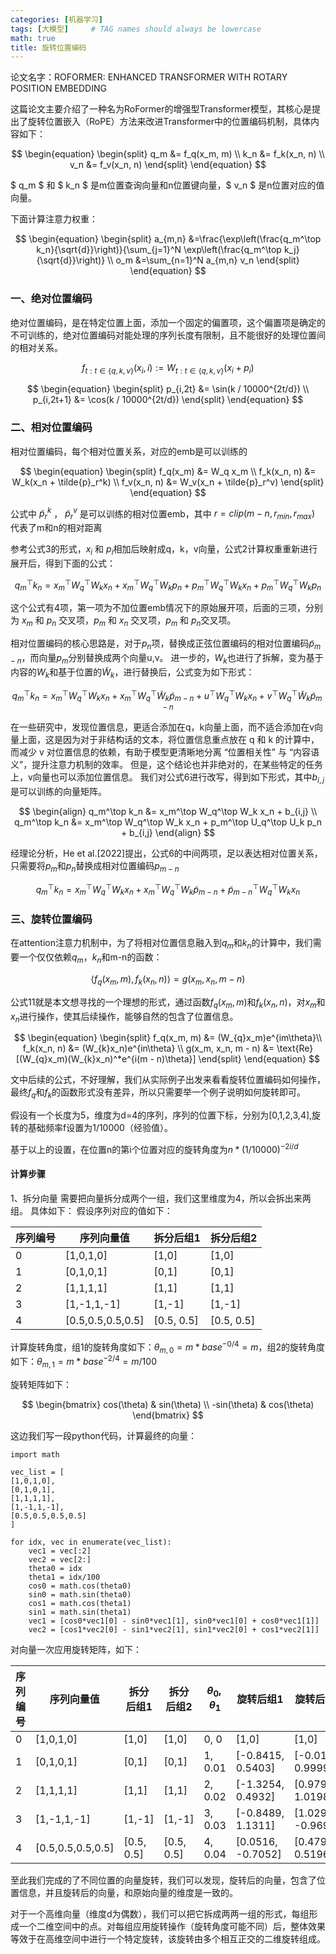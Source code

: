 ```yaml
---
categories: [机器学习]
tags: [大模型]     # TAG names should always be lowercase
math: true
title: 旋转位置编码
---
```


论文名字：ROFORMER: ENHANCED TRANSFORMER WITH ROTARY POSITION EMBEDDING

这篇论文主要介绍了一种名为RoFormer的增强型Transformer模型，其核心是提出了旋转位置嵌入（RoPE）方法来改进Transformer中的位置编码机制，具体内容如下：

$$
\begin{equation}
\begin{split}
q_m &= f_q(x_m, m) \\
k_n &= f_k(x_n, n)  \\
v_n &= f_v(x_n, n) 
\end{split}
\end{equation}
$$

$ q_m $ 和 $ k_n $ 是m位置查询向量和n位置键向量，$ v_n $ 是n位置对应的值向量。

下面计算注意力权重：

$$
\begin{equation}
\begin{split}
a_{m,n} &=\frac{\exp\left(\frac{q_m^\top k_n}{\sqrt{d}}\right)}{\sum_{j=1}^N \exp\left(\frac{q_m^\top k_j}{\sqrt{d}}\right)} \\
o_m &=\sum_{n=1}^N a_{m,n} v_n
\end{split}
\end{equation}
$$

### 一、绝对位置编码

绝对位置编码，是在特定位置上面，添加一个固定的偏置项，这个偏置项是确定的不可训练的，绝对位置编码对能处理的序列长度有限制，且不能很好的处理位置间的相对关系。

$$ 
\begin{equation}
f_{t: t \in \{q,k,v\}}(x_i, i) := W_{t: t \in \{q,k,v\}}(x_i + p_i) 
\end{equation}
$$ 

$$ 
\begin{equation}
\begin{split}
p_{i,2t} &= \sin(k / 10000^{2t/d})  \\
p_{i,2t+1} &= \cos(k / 10000^{2t/d})
\end{split}
\end{equation} $$


### 二、相对位置编码

相对位置编码，每个相对位置关系，对应的emb是可以训练的

$$ 
\begin{equation}
\begin{split}
f_q(x_m) &= W_q x_m \\
f_k(x_n, n) &= W_k(x_n + \tilde{p}_r^k) \\
f_v(x_n, n) &= W_v(x_n + \tilde{p}_r^v) 
\end{split}
\end{equation}
$$

公式中 $\tilde{p}_r^k$ ， $\tilde{p}_r^v$ 是可以训练的相对位置emb，其中 $r=clip(m-n, r_{min}, r_{max})$ 代表了m和n的相对距离

参考公式3的形式，$x_i$ 和 $p_i$相加后映射成q，k，v向量，公式2计算权重重新进行展开后，得到下面的公式：

$$ 
\begin{equation}
q_m^\top k_n = x_m^\top W_q^\top W_k x_n + x_m^\top W_q^\top W_k p_n + p_m^\top W_q^\top W_k x_n + p_m^\top W_q^\top W_k p_n
\end{equation}
$$ 

这个公式有4项，第一项为不加位置emb情况下的原始展开项，后面的三项，分别为 $x_m$ 和 $p_n$ 交叉项，$p_m$ 和 $x_n$ 交叉项，$p_m$ 和 $p_n$交叉项。

相对位置编码的核心思路是，对于$p_n$项，替换成正弦位置编码的相对位置编码$\tilde{p}_{m-n}$，而向量$p_m$分别替换成两个向量u,v。
进一步的，$W_k$也进行了拆解，变为基于内容的$W_k$和基于位置的$\tilde{W}_k$，进行替换后，公式变为如下形式：

$$ 
\begin{equation}
q_m^\top k_n = x_m^\top W_q^\top W_k x_n + x_m^\top W_q^\top \tilde{W}_k \tilde{p}_{m-n} + u^\top W_q^\top W_k x_n + v^\top W_q^\top \tilde{W}_k \tilde{p}_{m-n}
\end{equation}
$$ 

在一些研究中，发现位置信息，更适合添加在q，k向量上面，而不适合添加在v向量上面，这是因为对于非结构话的文本，将位置信息重点放在 q 和 k 的计算中，而减少 v 对位置信息的依赖，有助于模型更清晰地分离 “位置相关性” 与 “内容语义”，提升注意力机制的效率。
但是，这个结论也并非绝对的，在某些特定的任务上，v向量也可以添加位置信息。
我们对公式6进行改写，得到如下形式，其中$b_{i,j}$是可以训练的向量矩阵。

$$ 
\begin{align}
q_m^\top k_n &= x_m^\top W_q^\top W_k x_n + b_{i,j} \\
q_m^\top k_n &= x_m^\top W_q^\top W_k x_n + p_m^\top U_q^\top U_k p_n + b_{i,j}
\end{align}
$$

经理论分析，He et al.[2022]提出，公式6的中间两项，足以表达相对位置关系，只需要将$p_m$和$p_n$替换成相对位置编码$p_{m-n}$

$$ 
\begin{equation}
q_m^\top k_n = x_m^\top W_q^\top W_k x_n + x_m^\top W_q^\top W_k \tilde{p}_{m-n} + \tilde{p}_{m-n}^\top W_q^\top W_k x_n 
\end{equation}
$$ 

### 三、旋转位置编码

在attention注意力机制中，为了将相对位置信息融入到$q_m$和$k_n$的计算中，我们需要一个仅仅依赖$q_m$，$k_n$和m-n的函数：

$$
\begin{equation}
\langle f_q(x_m, m), f_k(x_n, n) \rangle = g(x_m, x_n, m - n) 
\end{equation}
$$

公式11就是本文想寻找的一个理想的形式，通过函数$f_q(x_m, m)$和$f_k(x_n, n)$，对$x_m$和$x_n$进行操作，使其后续操作，能够自然的包含了位置信息。

$$
\begin{equation}
\begin{split}
f_q(x_m, m) &= (W_{q}x_m)e^{im\theta}\\
f_k(x_n, n) &= (W_{k}x_n)e^{in\theta} \\
g(x_m, x_n, m - n) &= \text{Re}[(W_{q}x_m)(W_{k}x_n)^*e^{i(m - n)\theta}]
\end{split}
\end{equation}
$$

文中后续的公式，不好理解，我们从实际例子出发来看看旋转位置编码如何操作，最终$f_q$和$f_k$的函数形式没有差异，所以只需要举一个例子说明如何旋转即可。

假设有一个长度为5，维度为d=4的序列，序列的位置下标，分别为[0,1,2,3,4],旋转的基础频率f设置为1/10000（经验值）。

基于以上的设置，在位置n的第i个位置对应的旋转角度为$n*(1/10000)^{-2i/d}$

#### 计算步骤
1、拆分向量
需要把向量拆分成两个一组，我们这里维度为4，所以会拆出来两组。
具体如下：
假设序列对应的值如下：

序列编号| 序列向量值             | 拆分后组1      |拆分后组2
---|-------------------|------------|---
0| [1,0,1,0]         | [1,0]      |[1,0]
1| [0,1,0,1]         | [0,1]      |[0,1]
2| [1,1,1,1]         | [1,1]      |[1,1]
3| [1,-1,1,-1]       | [1,-1]     |[1,-1]
4| [0.5,0.5,0.5,0.5] | [0.5, 0.5] |[0.5, 0.5]

计算旋转角度，组1的旋转角度如下：$\theta_{m,0}=m*base^{-0/4}=m$，组2的旋转角度如下：$\theta_{m,1}=m*base^{-2/4}=m/100$

旋转矩阵如下：

$$
\begin{bmatrix}
cos(\theta) & sin(\theta) \\
-sin(\theta) & cos(\theta)
\end{bmatrix}
$$

这边我们写一段python代码，计算最终的向量：
```
import math 

vec_list = [
[1,0,1,0],
[0,1,0,1],
[1,1,1,1],
[1,-1,1,-1],
[0.5,0.5,0.5,0.5]
]

for idx, vec in enumerate(vec_list):
    vec1 = vec[:2]
    vec2 = vec[2:]
    theta0 = idx
    theta1 = idx/100
    cos0 = math.cos(theta0)
    sin0 = math.sin(theta0)
    cos1 = math.cos(theta1)
    sin1 = math.sin(theta1)
    vec1 = [cos0*vec1[0] - sin0*vec1[1], sin0*vec1[0] + cos0*vec1[1]]
    vec2 = [cos1*vec2[0] - sin1*vec2[1], sin1*vec2[0] + cos1*vec2[1]]
```
对向量一次应用旋转矩阵，如下：

序列编号| 序列向量值             | 拆分后组1      |拆分后组2|$\theta_0, \theta_1$|旋转后组1|旋转后组2
---|-------------------|------------|-------|------------------|-------|-------
0| [1,0,1,0]         | [1,0]      |[1,0]|0, 0|[1,0]|[1,0]
1| [0,1,0,1]         | [0,1]      |[0,1]|1, 0.01|[-0.8415, 0.5403]|[-0.0100, 0.9999]
2| [1,1,1,1]         | [1,1]      |[1,1]|2, 0.02|[-1.3254, 0.4932]|[0.9798, 1.0198]
3| [1,-1,1,-1]       | [1,-1]     |[1,-1] |3, 0.03|[-0.8489, 1.1311]|[1.0296, -0.9696]
4| [0.5,0.5,0.5,0.5] | [0.5, 0.5] |[0.5, 0.5] |4, 0.04|[0.0516, -0.7052]|[0.4796, 0.5196]

至此我们完成的了不同位置的向量旋转，我们可以发现，旋转后的向量，包含了位置信息，并且旋转后的向量，和原始向量的维度是一致的。

对于一个高维向量（维度d为偶数），我们可以把它拆成两两一组的形式，每组形成一个二维空间中的点。对每组应用旋转操作（旋转角度可能不同）后，整体效果等效于在高维空间中进行一个特定旋转，该旋转由多个相互正交的二维旋转组成。
